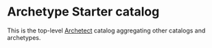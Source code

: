 # Archetype Starter catalog

This is the top-level [Archetect](https://archetect.github.io/) catalog aggregating
other catalogs and archetypes.
